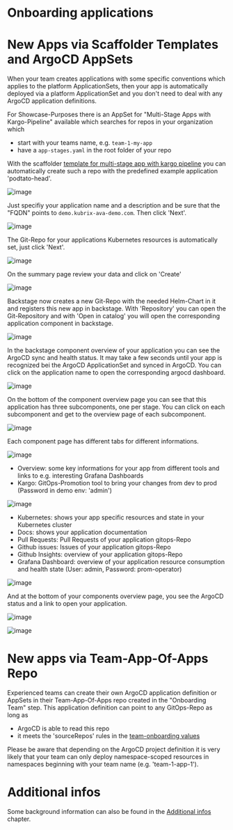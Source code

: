 # Onboarding applications

# New Apps via Scaffolder Templates and ArgoCD AppSets

When your team creates applications with some specific conventions which applies to the platform ApplicationSets, then your app is automatically deployed via a platform ApplicationSet and you don't need to deal with any ArgoCD application definitions.

For Showcase-Purposes there is an AppSet for "Multi-Stage Apps with Kargo-Pipeline" available which searches for repos in your organization which

* start with your teams name, e.g. `team-1-my-app`
* have a `app-stages.yaml` in the root folder of your repo

With the scaffolder [template for multi-stage app with kargo pipeline](https://backstage.demo.kubrix-ava-demo.com/create/templates/default/multi-stage-app-with-kargo-pipeline) you can automatically create such a repo with the predefined example application 'podtato-head'.

![image](../../img/app-onboarding-1.png)

Just specifiy your application name and a description and be sure that the "FQDN" points to `demo.kubrix-ava-demo.com`. Then click 'Next'.

![image](../../img/app-onboarding-2.png)

The Git-Repo for your applications Kubernetes resources is automatically set, just click 'Next'.

![image](../../img/app-onboarding-3.png)

On the summary page review your data and click on 'Create'

![image](../../img/app-onboarding-4.png)

Backstage now creates a new Git-Repo with the needed Helm-Chart in it and registers this new app in backstage. With 'Repository' you can open the Git-Repository and with 'Open in catalog' you will open the corresponding application component in backstage.

![image](../../img/app-onboarding-5.png)

In the backstage component overview of your application you can see the ArgoCD sync and health status. It may take a few seconds until your app is recognized bei the ArgoCD ApplicationSet and synced in ArgoCD. You can click on the application name to open the corresponding argocd dashboard.

![image](../../img/app-onboarding-6.png)

On the bottom of the component overview page you can see that this application has three subcomponents, one per stage.
You can click on each subcomponent and get to the overview page of each subcomponent.

![image](../../img/app-onboarding-7.png)

Each component page has different tabs for different informations.

![image](../../img/app-onboarding-8.png)

* Overview: some key informations for your app from different tools and links to e.g. interesting Grafana Dashboards
* Kargo: GitOps-Promotion tool to bring your changes from dev to prod (Password in demo env: 'admin')

![image](../../img/app-onboarding-10.png)

* Kubernetes: shows your app specific resources and state in your Kubernetes cluster
* Docs: shows your application documentation
* Pull Requests: Pull Requests of your application gitops-Repo
* Github issues: Issues of your application gitops-Repo
* Github Insights: overview of your application gitops-Repo
* Grafana Dashboard: overview of your application resource consumption and health state (User: admin, Password: prom-operator)

![image](../../img/app-onboarding-12.png)

And at the bottom of your components overview page, you see the ArgoCD status and a link to open your application.

![image](../../img/app-onboarding-9.png)

![image](../../img/app-onboarding-11.png)


# New apps via Team-App-Of-Apps Repo

Experienced teams can create their own ArgoCD application definition or AppSets in their Team-App-Of-Apps repo created in the "Onboarding Team" step.
This application definition can point to any GitOps-Repo as long as

* ArgoCD is able to read this repo
* it meets the 'sourceRepos' rules in the [team-onboarding values](https://github.com/kubriX-demo/kubriX-demo-oss/blob/main/platform-apps/charts/team-onboarding/values-demo-metalstack.yaml)

Please be aware that depending on the ArgoCD project definition it is very likely that your team can only deploy namespace-scoped resources in namespaces beginning with your team name (e.g. 'team-1-app-1').


# Additional infos

Some background information can also be found in the [Additional infos](onboarding-additional-infos.md) chapter.
